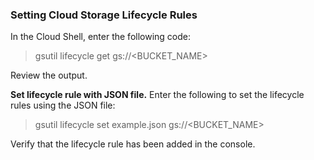 ### Setting Cloud Storage Lifecycle Rules

In the Cloud Shell, enter the following code:

> gsutil lifecycle get gs://&lt;BUCKET_NAME>

Review the output.

**Set lifecycle rule with JSON file.**
Enter the following to set the lifecycle rules using the JSON file:

> gsutil lifecycle set example.json gs://&lt;BUCKET_NAME>

Verify that the lifecycle rule has been added in the console.
